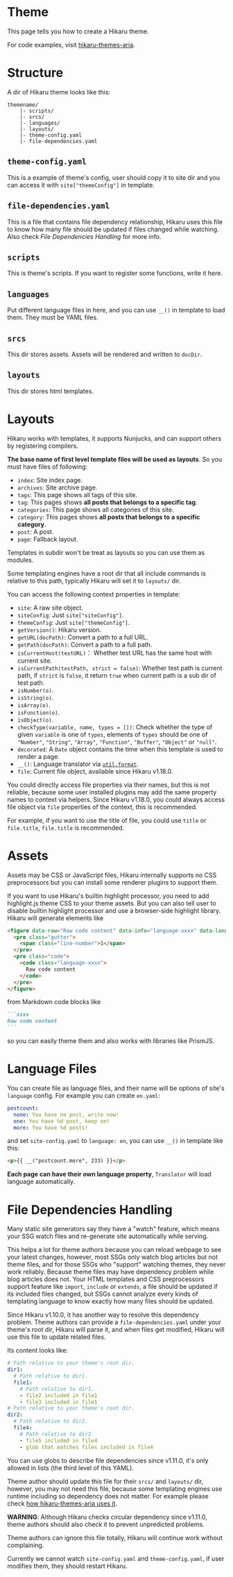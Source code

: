 Theme
=====

This page tells you how to create a Hikaru theme.

For code examples, visit [hikaru-themes-aria](https://github.com/AlynxZhou/hikaru-theme-aria/).

# Structure

A dir of Hikaru theme looks like this:

```plain
themename/
    |- scripts/
    |- srcs/
    |- languages/
    |- layouts/
    |- theme-config.yaml
    |- file-dependencies.yaml
```

## `theme-config.yaml`

This is a example of theme's config, user should copy it to site dir and you can access it with `site["themeConfig"]` in template.

## `file-dependencies.yaml`

This is a file that contains file dependency relationship, Hikaru uses this file to know how many file should be updated if files changed while watching. Also check *File Dependencies Handling* for more info.

## `scripts`

This is theme's scripts. If you want to register some functions, write it here.

## `languages`

Put different language files in here, and you can use `__()` in template to load them. They must be YAML files.

## `srcs`

This dir stores assets. Assets will be rendered and written to `docDir`.

## `layouts`

This dir stores html templates.

# Layouts

Hikaru works with templates, it supports Nunjucks, and can support others by registering compilers.

**The base name of first level template files will be used as layouts**. So you must have files of following:

- `index`: Site index page.
- `archives`: Site archive page.
- `tags`: This page shows all tags of this site.
- `tag`: This pages shows **all posts that belongs to a specific tag**.
- `categories`: This page shows all categories of this site.
- `category`: This pages shows **all posts that belongs to a specific category**.
- `post`: A post.
- `page`: Fallback layout.

Templates in subdir won't be treat as layouts so you can use them as modules.

Some templating engines have a root dir that all include commands is relative to this path, typically Hikaru will set it to `layouts/` dir.

You can access the following context properties in template:

- `site`: A raw site object.
- `siteConfig`: Just `site["siteConfig"]`.
- `themeConfig`: Just `site["themeConfig"]`.
- `getVersion()`: Hikaru version.
- `getURL(docPath)`: Convert a path to a full URL.
- `getPath(docPath)`: Convert a path to a full path.
- `isCurrentHost(testURL)`： Whether test URL has the same host with current site.
- `isCurrentPath(testPath, strict = false)`: Whether test path is current path, if `strict` is `false`, it return `true` when current path is a sub dir of test path.
- `isNumber(o)`.
- `isString(o)`.
- `isArray(o)`.
- `isFunction(o)`.
- `isObject(o)`.
- `checkType(variable, name, types = [])`: Check whether the type of given `variable` is one of `types`, elements of `types` should be one of `"Number"`, `"String"`, `"Array"`, `"Function"`, `"Buffer"`, `"Object"` or `"null"`.
- `decorated`: A `Date` object contains the time when this template is used to render a page.
- `__()`: Language translator via [`util.format`](https://nodejs.org/api/util.html#util_util_format_format_args).
- `file`: Current file object, available since Hikaru v1.18.0.

You could directly access file properties via their names, but this is not reliable, because some user installed plugins may add the same property names to context via helpers. Since Hikaru v1.18.0, you could always access file object via `file` properties of the context, this is recommended.

For example, if you want to use the title of file, you could use `title` or `file.title`, `file.title` is recommended.

# Assets

Assets may be CSS or JavaScript files, Hikaru internally supports no CSS preprocessors but you can install some renderer plugins to support them.

If you want to use Hikaru's builtin highlight processor, you need to add highlight.js theme CSS to your theme assets. But you can also tell user to disable builtin highlight processor and use a browser-side highlight library. Hikaru will generate elements like

```html
<figure data-raw="Raw code content" data-info="language-xxxx" data-lang="xxxx">
  <pre class="gutter">
    <span class="line-number">1</span>
  </pre>
  <pre class="code">
    <code class="language-xxxx">
      Raw code content
    </code>
  </pre>
</figure>
```

from Markdown code blocks like

~~~markdown
```xxxx
Raw code content
```
~~~

so you can easily theme them and also works with libraries like PrismJS.

# Language Files

You can create file as language files, and their name will be options of site's `language` config. For example you can create `en.yaml`:

```yaml
postcount:
  none: You have no post, write now!
  one: You have %d post, keep on!
  more: You have %d posts!
```

and set `site-config.yaml` to `language: en`, you can use `__()` in template like this:

```html
<p>{{ __("postcount.more", 233) }}</p>
```

**Each page can have their own language property**, `Translator` will load language automatically.

# File Dependencies Handling

Many static site generators say they have a "watch" feature, which means your SSG watch files and re-generate site automatically while serving.

This helps a lot for theme authors because you can reload webpage to see your latest changes, however, most SSGs only watch blog articles but not theme files, and for those SSGs who "support" watching themes, they never work reliably. Because theme files may have dependency problem while blog articles does not. Your HTML templates and CSS preprocessors support feature like `import`, `include` or `extends`, a file should be updated if its included files changed, but SSGs cannot analyze every kinds of templating language to know exactly how many files should be updated.

Since Hikaru v1.10.0, it has another way to resolve this dependency problem. Theme authors can provide a `file-dependencies.yaml` under your theme's root dir, Hikaru will parse it, and when files get modified, Hikaru will use this file to update related files.

Its content looks like:

```yaml
# Path relative to your theme's root dir.
dir1:
  # Path relative to dir1.
  file1:
    # Path relative to dir1.
    - file2 included in file1
    - file3 included in file1
# Path relative to your theme's root dir.
dir2:
  # Path relative to dir2.
  file4:
    # Path relative to dir2.
    - file5 included in file4
    - glob that matches files included in file4
```

You can use globs to describe file dependencies since v1.11.0, it's only allowed in lists (the third level of this YAML).

Theme author should update this file for their `srcs/` and `layouts/` dir, however, you may not need this file, because some templating engines use runtime including so dependency does not matter. For example please check [how hikaru-themes-aria uses it](https://github.com/AlynxZhou/hikaru-theme-aria/blob/master/file-dependencies.yaml).

**WARNING**: Although Hikaru checks circular dependency since v1.11.0, theme authors should also check it to prevent unpredicted problems.

Theme authors can ignore this file totally, Hikaru will continue work without complaining.

Currently we cannot watch `site-config.yaml` and `theme-config.yaml`, if user modifies them, they should restart Hikaru.
